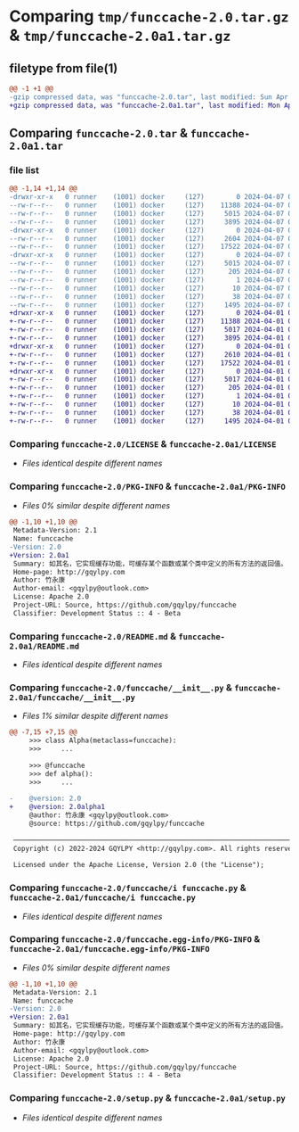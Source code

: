 # Comparing `tmp/funccache-2.0.tar.gz` & `tmp/funccache-2.0a1.tar.gz`

## filetype from file(1)

```diff
@@ -1 +1 @@
-gzip compressed data, was "funccache-2.0.tar", last modified: Sun Apr  7 01:41:51 2024, max compression
+gzip compressed data, was "funccache-2.0a1.tar", last modified: Mon Apr  1 02:09:47 2024, max compression
```

## Comparing `funccache-2.0.tar` & `funccache-2.0a1.tar`

### file list

```diff
@@ -1,14 +1,14 @@
-drwxr-xr-x   0 runner    (1001) docker     (127)        0 2024-04-07 01:41:51.167873 funccache-2.0/
--rw-r--r--   0 runner    (1001) docker     (127)    11388 2024-04-07 01:41:44.000000 funccache-2.0/LICENSE
--rw-r--r--   0 runner    (1001) docker     (127)     5015 2024-04-07 01:41:51.167873 funccache-2.0/PKG-INFO
--rw-r--r--   0 runner    (1001) docker     (127)     3895 2024-04-07 01:41:44.000000 funccache-2.0/README.md
-drwxr-xr-x   0 runner    (1001) docker     (127)        0 2024-04-07 01:41:51.167873 funccache-2.0/funccache/
--rw-r--r--   0 runner    (1001) docker     (127)     2604 2024-04-07 01:41:44.000000 funccache-2.0/funccache/__init__.py
--rw-r--r--   0 runner    (1001) docker     (127)    17522 2024-04-07 01:41:44.000000 funccache-2.0/funccache/i funccache.py
-drwxr-xr-x   0 runner    (1001) docker     (127)        0 2024-04-07 01:41:51.167873 funccache-2.0/funccache.egg-info/
--rw-r--r--   0 runner    (1001) docker     (127)     5015 2024-04-07 01:41:51.000000 funccache-2.0/funccache.egg-info/PKG-INFO
--rw-r--r--   0 runner    (1001) docker     (127)      205 2024-04-07 01:41:51.000000 funccache-2.0/funccache.egg-info/SOURCES.txt
--rw-r--r--   0 runner    (1001) docker     (127)        1 2024-04-07 01:41:51.000000 funccache-2.0/funccache.egg-info/dependency_links.txt
--rw-r--r--   0 runner    (1001) docker     (127)       10 2024-04-07 01:41:51.000000 funccache-2.0/funccache.egg-info/top_level.txt
--rw-r--r--   0 runner    (1001) docker     (127)       38 2024-04-07 01:41:51.167873 funccache-2.0/setup.cfg
--rw-r--r--   0 runner    (1001) docker     (127)     1495 2024-04-07 01:41:44.000000 funccache-2.0/setup.py
+drwxr-xr-x   0 runner    (1001) docker     (127)        0 2024-04-01 02:09:47.288896 funccache-2.0a1/
+-rw-r--r--   0 runner    (1001) docker     (127)    11388 2024-04-01 02:09:43.000000 funccache-2.0a1/LICENSE
+-rw-r--r--   0 runner    (1001) docker     (127)     5017 2024-04-01 02:09:47.288896 funccache-2.0a1/PKG-INFO
+-rw-r--r--   0 runner    (1001) docker     (127)     3895 2024-04-01 02:09:43.000000 funccache-2.0a1/README.md
+drwxr-xr-x   0 runner    (1001) docker     (127)        0 2024-04-01 02:09:47.288896 funccache-2.0a1/funccache/
+-rw-r--r--   0 runner    (1001) docker     (127)     2610 2024-04-01 02:09:43.000000 funccache-2.0a1/funccache/__init__.py
+-rw-r--r--   0 runner    (1001) docker     (127)    17522 2024-04-01 02:09:43.000000 funccache-2.0a1/funccache/i funccache.py
+drwxr-xr-x   0 runner    (1001) docker     (127)        0 2024-04-01 02:09:47.288896 funccache-2.0a1/funccache.egg-info/
+-rw-r--r--   0 runner    (1001) docker     (127)     5017 2024-04-01 02:09:47.000000 funccache-2.0a1/funccache.egg-info/PKG-INFO
+-rw-r--r--   0 runner    (1001) docker     (127)      205 2024-04-01 02:09:47.000000 funccache-2.0a1/funccache.egg-info/SOURCES.txt
+-rw-r--r--   0 runner    (1001) docker     (127)        1 2024-04-01 02:09:47.000000 funccache-2.0a1/funccache.egg-info/dependency_links.txt
+-rw-r--r--   0 runner    (1001) docker     (127)       10 2024-04-01 02:09:47.000000 funccache-2.0a1/funccache.egg-info/top_level.txt
+-rw-r--r--   0 runner    (1001) docker     (127)       38 2024-04-01 02:09:47.288896 funccache-2.0a1/setup.cfg
+-rw-r--r--   0 runner    (1001) docker     (127)     1495 2024-04-01 02:09:43.000000 funccache-2.0a1/setup.py
```

### Comparing `funccache-2.0/LICENSE` & `funccache-2.0a1/LICENSE`

 * *Files identical despite different names*

### Comparing `funccache-2.0/PKG-INFO` & `funccache-2.0a1/PKG-INFO`

 * *Files 0% similar despite different names*

```diff
@@ -1,10 +1,10 @@
 Metadata-Version: 2.1
 Name: funccache
-Version: 2.0
+Version: 2.0a1
 Summary: 如其名，它实现缓存功能，可缓存某个函数或某个类中定义的所有方法的返回值。
 Home-page: http://gqylpy.com
 Author: 竹永康
 Author-email: <gqylpy@outlook.com>
 License: Apache 2.0
 Project-URL: Source, https://github.com/gqylpy/funccache
 Classifier: Development Status :: 4 - Beta
```

### Comparing `funccache-2.0/README.md` & `funccache-2.0a1/README.md`

 * *Files identical despite different names*

### Comparing `funccache-2.0/funccache/__init__.py` & `funccache-2.0a1/funccache/__init__.py`

 * *Files 1% similar despite different names*

```diff
@@ -7,15 +7,15 @@
     >>> class Alpha(metaclass=funccache):
     >>>     ...
 
     >>> @funccache
     >>> def alpha():
     >>>     ...
 
-    @version: 2.0
+    @version: 2.0alpha1
     @author: 竹永康 <gqylpy@outlook.com>
     @source: https://github.com/gqylpy/funccache
 
 ────────────────────────────────────────────────────────────────────────────────
 Copyright (c) 2022-2024 GQYLPY <http://gqylpy.com>. All rights reserved.
 
 Licensed under the Apache License, Version 2.0 (the "License");
```

### Comparing `funccache-2.0/funccache/i funccache.py` & `funccache-2.0a1/funccache/i funccache.py`

 * *Files identical despite different names*

### Comparing `funccache-2.0/funccache.egg-info/PKG-INFO` & `funccache-2.0a1/funccache.egg-info/PKG-INFO`

 * *Files 0% similar despite different names*

```diff
@@ -1,10 +1,10 @@
 Metadata-Version: 2.1
 Name: funccache
-Version: 2.0
+Version: 2.0a1
 Summary: 如其名，它实现缓存功能，可缓存某个函数或某个类中定义的所有方法的返回值。
 Home-page: http://gqylpy.com
 Author: 竹永康
 Author-email: <gqylpy@outlook.com>
 License: Apache 2.0
 Project-URL: Source, https://github.com/gqylpy/funccache
 Classifier: Development Status :: 4 - Beta
```

### Comparing `funccache-2.0/setup.py` & `funccache-2.0a1/setup.py`

 * *Files identical despite different names*

